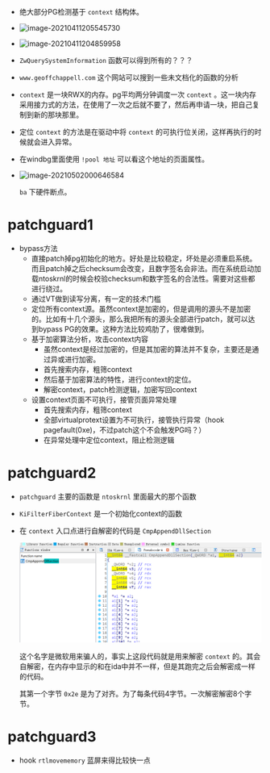+ 绝大部分PG检测基于 `context` 结构体。

+ ![image-20210411205545730](https://cdn.jsdelivr.net/gh/smallzhong/new-picgo-pic-bed@master/image-20210411205545730.png)

+ ![image-20210411204859958](https://cdn.jsdelivr.net/gh/smallzhong/new-picgo-pic-bed@master/image-20210411204859958.png)

+ `ZwQuerySystemInformation` 函数可以得到所有的？？？

+ `www.geoffchappell.com` 这个网站可以搜到一些未文档化的函数的分析

+ `context` 是一块RWX的内存。pg平均两分钟调度一次 `context` 。这一块内存采用接力式的方法，在使用了一次之后就不要了，然后再申请一块，把自己复制到新的那块那里。

+ 定位 `context` 的方法是在驱动中将 `context` 的可执行位关闭，这样再执行的时候就会进入异常。

+ 在windbg里面使用 `!pool 地址` 可以看这个地址的页面属性。

+ ![image-20210502000646584](C:\Users\22112\AppData\Roaming\Typora\typora-user-images\old_images\image-20210502000646584.png)

  `ba` 下硬件断点。



# patchguard1

+ bypass方法
  + 直接patch掉pg初始化的地方。好处是比较稳定，坏处是必须重启系统。而且patch掉之后checksum会改变，且数字签名会非法。而在系统启动加载ntoskrnl的时候会校验checksum和数字签名的合法性。需要对这些都进行绕过。
  + 通过VT做到读写分离，有一定的技术门槛
  + 定位所有context源。虽然context是加密的，但是调用的源头不是加密的。比如有十几个源头，那么我把所有的源头全部进行patch，就可以达到bypass PG的效果。这种方法比较鸡肋了，很难做到。
  + 基于加密算法分析，攻击context内容
    + 虽然context是经过加密的，但是其加密的算法并不复杂，主要还是通过异或进行加密。
    + 首先搜索内存，粗筛context
    + 然后基于加密算法的特性，进行context的定位。
    + 解密context，patch检测逻辑，加密写回context
  + 设置context页面不可执行，接管页面异常处理
    + 首先搜索内存，粗筛context
    + 全部virtualprotext设置为不可执行，接管执行异常（hook pagefault(0xe)，不过patch这个不会触发PG吗？）
    + 在异常处理中定位context，阻止检测逻辑

# patchguard2

+ `patchguard` 主要的函数是 `ntoskrnl` 里面最大的那个函数

+ `KiFilterFiberContext` 是一个初始化context的函数

+ 在 `context` 入口点进行自解密的代码是 `CmpAppendDllSection`

  ![image-20211218123524425](https://raw.githubusercontent.com/smallzhong/new_new_picgo_picbed/main/image-20211218123524425.png)

  这个名字是微软用来骗人的，事实上这段代码就是用来解密 `context` 的。其会自解密，在内存中显示的和在ida中并不一样，但是其跑完之后会解密成一样的代码。

  其第一个字节 `0x2e` 是为了对齐。为了每条代码4字节。一次解密解密8个字节。

# patchguard3

+ hook `rtlmovememory` 蓝屏来得比较快一点
